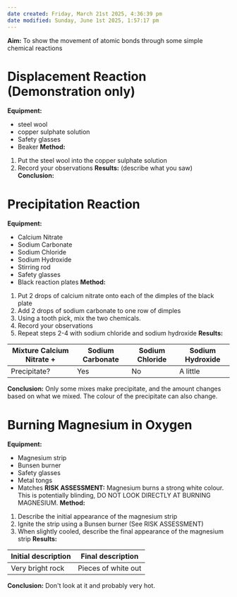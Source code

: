 ```yaml
---
date created: Friday, March 21st 2025, 4:36:39 pm
date modified: Sunday, June 1st 2025, 1:57:17 pm
---
```


**Aim:** To show the movement of atomic bonds through some simple chemical reactions
# Displacement Reaction (Demonstration only)
**Equipment:**
- steel wool
- copper sulphate solution
- Safety glasses
- Beaker
**Method:**
1. Put the steel wool into the copper sulphate solution
2. Record your observations
**Results:** (describe what you saw)
**Conclusion:**
# Precipitation Reaction
**Equipment:**
- Calcium Nitrate
- Sodium Carbonate
- Sodium Chloride
- Sodium Hydroxide
- Stirring rod
- Safety glasses
- Black reaction plates
**Method:**
1. Put 2 drops of calcium nitrate onto each of the dimples of the black plate
2. Add 2 drops of sodium carbonate to one row of dimples
3. Using a tooth pick, mix the two chemicals.
4. Record your observations
5. Repeat steps 2-4 with sodium chloride and sodium hydroxide
**Results:**

| Mixture Calcium Nitrate + | Sodium Carbonate | Sodium Chloride | Sodium Hydroxide |
| ------------------------- | ---------------- | --------------- | ---------------- |
| Precipitate?              | Yes              | No              | A little         |

**Conclusion:**
Only some mixes make precipitate, and the amount changes based on what we mixed. The colour of the precipitate can also change.
# Burning Magnesium in Oxygen
**Equipment:**
- Magnesium strip
- Bunsen burner
- Safety glasses
- Metal tongs
- Matches
**RISK ASSESSMENT:** Magnesium burns a strong white colour. This is potentially blinding, DO NOT LOOK DIRECTLY AT BURNING MAGNESIUM.
**Method:**
1. Describe the initial appearance of the magnesium strip
2. Ignite the strip using a Bunsen burner (See RISK ASSESSMENT)
3. When slightly cooled, describe the final appearance of the magnesium strip
**Results:**

| Initial description | Final description   |
| ------------------- | ------------------- |
| Very bright rock    | Pieces of white out |

**Conclusion:**
Don't look at it and probably very hot.